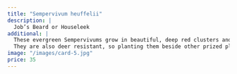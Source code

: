 ```yaml
---
title: "Sempervivum heuffelii"
description: |
  Job’s Beard or Houseleek
additional: |
  These evergreen Sempervivums grow in beautiful, deep red clusters and have touches of green on the edges. Its thick leaves sustain it through long periods of drought.
  They are also deer resistant, so planting them beside other prized plants can help deter them from being eaten.
image: "/images/card-5.jpg"
price: 35
---
```

